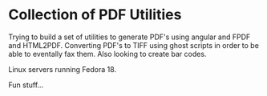 Collection of PDF Utilities 
===========================

Trying to build a set of utilities to generate PDF's using angular and FPDF and 
HTML2PDF. Converting PDF's to TIFF using ghost scripts in order to be able to 
eventally fax them. Also looking to create bar codes.

Linux servers running Fedora 18.

Fun stuff...
